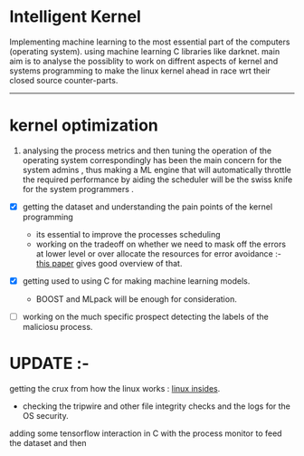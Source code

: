 # Intelligent Kernel
Implementing machine learning  to the most essential part of the computers (operating system). using machine learning C libraries like darknet. main aim is to analyse the possiblity to  work on diffrent aspects of  kernel and systems programming to make the linux kernel ahead in race wrt their closed source counter-parts.

----------------
# kernel optimization

1.  analysing the process metrics and then tuning the operation of the operating system correspondingly has been the main concern  for the  system admins , thus making a ML engine that will automatically throttle the required performance  by  aiding the scheduler will be the swiss knife for the  system programmers .
  - [X]  getting the dataset and understanding the pain points of the kernel programming <br>
        -  its essential to improve the processes scheduling 
        -  working on the  tradeoff on whether we need to mask off the errors at lower level or over allocate the resources                for error avoidance :-[this paper](https://arxiv.org/abs/1809.05859) gives good overview of that.
 

  - [X]  getting used to using C  for making machine learning models.
        -  BOOST and MLpack will be enough for consideration.
  
  
  - [ ] working on the much specific prospect  detecting the labels of the maliciosu process. 
  
# UPDATE :- 
getting the crux from how the linux works : [linux insides](https://legacy.gitbook.com/book/0xax/linux-insides/details). 
  - checking the tripwire and other file integrity checks and the logs for the OS security.






adding some tensorflow interaction in C  with the process  monitor to feed the dataset and then 
